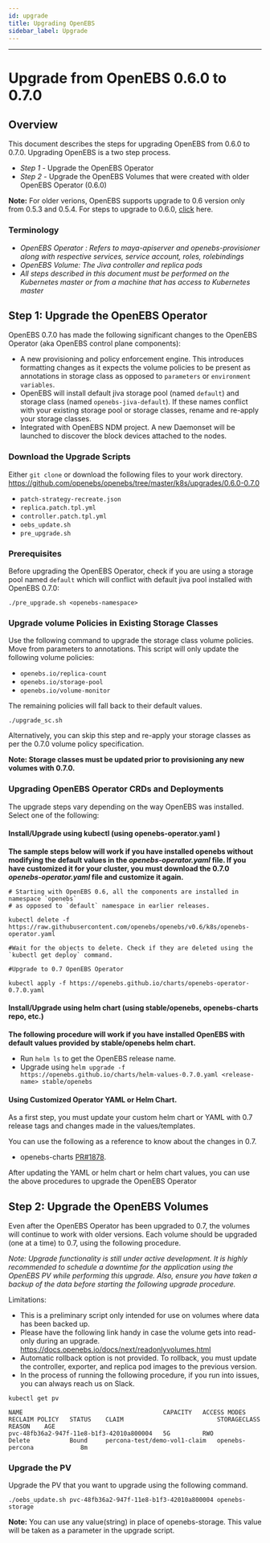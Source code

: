 ```yaml
---
id: upgrade
title: Upgrading OpenEBS
sidebar_label: Upgrade
---
```


------

# Upgrade from OpenEBS 0.6.0 to 0.7.0

## Overview

This document describes the steps for upgrading OpenEBS from 0.6.0 to 0.7.0. Upgrading OpenEBS is a two step process.
- *Step 1* - Upgrade the OpenEBS Operator
- *Step 2* - Upgrade the OpenEBS Volumes that were created with older OpenEBS Operator (0.6.0)

**Note:**
For older verions, OpenEBS supports upgrade to 0.6 version only from 0.5.3 and 0.5.4. For steps to upgrade to 0.6.0, [click](https://v06-docs.openebs.io/docs/next/upgrade.html) here.

### Terminology

- *OpenEBS Operator : Refers to maya-apiserver and openebs-provisioner along with respective services, service account, roles, rolebindings*
- *OpenEBS Volume: The Jiva controller and replica pods*
- *All steps described in this document must be performed on the Kubernetes master or from a machine that has access to Kubernetes master*

## Step 1: Upgrade the OpenEBS Operator

OpenEBS 0.7.0 has made the following significant changes to the OpenEBS Operator (aka OpenEBS control plane components):
- A new provisioning and policy enforcement engine. This introduces formatting changes as it expects the volume policies to be present as annotations in storage class as opposed to `parameters` or `environment variables`.
- OpenEBS will install default jiva storage pool (named `default`) and storage class (named `openebs-jiva-default`). If these names conflict with your existing storage pool or storage classes, rename and re-apply your storage classes.
- Integrated with OpenEBS NDM project. A new Daemonset will be launched to discover the block devices attached to the nodes.

### Download the Upgrade Scripts

Either `git clone` or download the following files to your work directory.
https://github.com/openebs/openebs/tree/master/k8s/upgrades/0.6.0-0.7.0
- `patch-strategy-recreate.json`
- `replica.patch.tpl.yml`
- `controller.patch.tpl.yml`
- `oebs_update.sh`
- `pre_upgrade.sh`

### Prerequisites

Before upgrading the OpenEBS Operator, check if you are using a storage pool named `default` which will conflict with default jiva pool installed with OpenEBS 0.7.0:

```
./pre_upgrade.sh <openebs-namespace>
```

### Upgrade volume Policies in Existing Storage Classes

Use the following command to upgrade the storage class volume policies. Move from parameters to annotations. This script will only update the following volume policies:

- `openebs.io/replica-count`
- `openebs.io/storage-pool`
- `openebs.io/volume-monitor`

The remaining policies will fall back to their default values.

```
./upgrade_sc.sh
```

Alternatively, you can skip this step and re-apply your storage classes as per the 0.7.0 volume policy specification.

**Note: Storage classes must be updated prior to provisioning any new volumes with 0.7.0.**

### Upgrading OpenEBS Operator CRDs and Deployments

The upgrade steps vary depending on the way OpenEBS was installed. Select one of the following:

#### Install/Upgrade using kubectl (using openebs-operator.yaml )

**The sample steps below will work if you have installed openebs without modifying the default values in the *openebs-operator.yaml* file. If you have customized it for your cluster, you must download the 0.7.0 *openebs-operator.yaml* file and customize it again.**

```
# Starting with OpenEBS 0.6, all the components are installed in namespace `openebs`
# as opposed to `default` namespace in earlier releases.

kubectl delete -f https://raw.githubusercontent.com/openebs/openebs/v0.6/k8s/openebs-operator.yaml

#Wait for the objects to delete. Check if they are deleted using the `kubectl get deploy` command.

#Upgrade to 0.7 OpenEBS Operator

kubectl apply -f https://openebs.github.io/charts/openebs-operator-0.7.0.yaml
```

#### Install/Upgrade using helm chart (using stable/openebs, openebs-charts repo, etc.)

**The following procedure will work if you have installed OpenEBS with default values provided by stable/openebs helm chart.**

- Run `helm ls` to get the OpenEBS release name.
- Upgrade using `helm upgrade -f https://openebs.github.io/charts/helm-values-0.7.0.yaml <release-name> stable/openebs`

#### Using Customized Operator YAML or Helm Chart.

As a first step, you must update your custom helm chart or YAML with 0.7 release tags and changes made in the values/templates.

You can use the following as a reference to know about the changes in 0.7.
- openebs-charts [PR#1878](https://github.com/openebs/openebs/pull/1878).

After updating the YAML or helm chart or helm chart values, you can use the above procedures to upgrade the OpenEBS Operator

## Step 2: Upgrade the OpenEBS Volumes

Even after the OpenEBS Operator has been upgraded to 0.7, the volumes will continue to work with older versions. Each volume should be upgraded (one at a time) to 0.7, using the following procedure.

*Note: Upgrade functionality is still under active development. It is highly recommended to schedule a downtime for the application using the OpenEBS PV while performing this upgrade. Also, ensure you have taken a backup of the data before starting the following upgrade procedure.*

Limitations:
- This is a preliminary script only intended for use on volumes where data has been backed up.
- Please have the following link handy in case the volume gets into read-only during an upgrade.
  https://docs.openebs.io/docs/next/readonlyvolumes.html
- Automatic rollback option is not provided. To rollback, you must update the controller, exporter, and replica pod images to the previous version.
- In the process of running the following procedure, if you run into issues, you can always reach us on Slack.


```
kubectl get pv
```

```
NAME                                       CAPACITY   ACCESS MODES   RECLAIM POLICY   STATUS    CLAIM                          STORAGECLASS      REASON    AGE
pvc-48fb36a2-947f-11e8-b1f3-42010a800004   5G         RWO            Delete           Bound     percona-test/demo-vol1-claim   openebs-percona             8m
```

### Upgrade the PV

 Upgrade the PV that you want to upgrade using the following command.

```
./oebs_update.sh pvc-48fb36a2-947f-11e8-b1f3-42010a800004 openebs-storage
```

**Note:** You can use any value(string) in place of openebs-storage. This value will be taken as a parameter in the upgrade script.


<!-- Hotjar Tracking Code for https://docs.openebs.io -->
<script>
   (function(h,o,t,j,a,r){
       h.hj=h.hj||function(){(h.hj.q=h.hj.q||[]).push(arguments)};
       h._hjSettings={hjid:785693,hjsv:6};
       a=o.getElementsByTagName('head')[0];
       r=o.createElement('script');r.async=1;
       r.src=t+h._hjSettings.hjid+j+h._hjSettings.hjsv;
       a.appendChild(r);
   })(window,document,'https://static.hotjar.com/c/hotjar-','.js?sv=');
</script>
